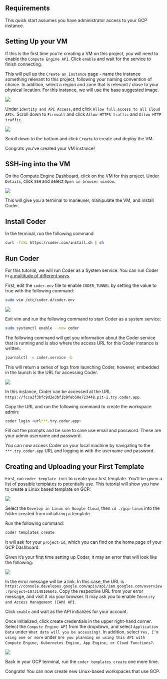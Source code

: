 ## Requirements
This quick start assumes you have administrator access to your GCP instance. 

## Setting Up your VM  
If this is the first time you’re creating a VM on this project, you will need to enable the `Compute Engine API`. Click `enable` and wait for the service to finish connecting.

This will pull up the `Create an Instance` page - name the instance something relevant to this project, following your naming convention of choice. In addition, select a region and zone that is relevant / close to your physical location. For this instance, we will use the base suggested image. 

<img src="../images/quickstart/gcp/gcp1.png">

Under `Identity and API Access`, and click `Allow full access to all Cloud APIs`. Scroll down to `Firewall` and click `Allow HTTPS traffic` and `Allow HTTP traffic`.

<img src="../images/quickstart/gcp/gcp2.png">

Scroll down to the bottom and click `Create` to create and deploy the VM.

Congrats you’ve created your VM instance!

## SSH-ing into the VM

On the Compute Engine Dashboard, click on the VM for this project. Under `Details`, click `SSH` and select `Open in browser window`.

<img src="../images/quickstart/gcp/gcp3.png">

This will give you a terminal to maneuver, manipulate the VM, and install Coder.

## Install Coder

In the terminal, run the following command 

```sh
curl -fsSL https://coder.com/install.sh | sh  
```

## Run Coder

For this tutorial, we will run Coder as a System service. You can run Coder in [a multitude of different ways](https://coder.com/docs/coder-oss/latest/install).

First, edit the `coder.env` file to enable `CODER_TUNNEL` by setting the value to true with the following command:

``` sh
sudo vim /etc/coder.d/coder.env
``` 

<img src="../images/quickstart/gcp/gcp4.png">

Exit vim and run the following command to start Coder as a system service:

```sh
sudo systemctl enable --now coder
``` 

The following command will get you information about the Coder service that is running and is also where the access URL for this Coder instance is written. 

```sh
journalctl -u coder.service -b 
``` 

This will return a series of logs from launching Coder, however, embedded in the launch is the URL for accessing Coder. 

<img src="../images/quickstart/gcp/gcp5.png">

In this instance, Coder can be accessed at the URL  `https://fcca2f3bfc9d2e3bf1b9feb50e723448.pit-1.try.coder.app`. 

Copy the URL and run the following command to create the workspace admin:

```sh
coder login <url***.try.coder.app>
```

Fill out the prompts and be sure to save use email and password. These are your admin username and password. 

You can now access Coder on your local machine by navigating to the `***.try.coder.app` URL and logging in with the username and password. 

## Creating and Uploading your First Template

First, run `coder template init` to create your first template. You’ll be given a list of possible templates to potentially use. This tutorial will show you how to create a Linux based template on GCP. 

<img src="../images/quickstart/gcp/gcp6.png">

Select the `Develop in Linux on Google Cloud`, then `cd ./gcp-linux` into the folder created from initializing a template. 

Run the following command: 

```sh
coder templates create
```

It will ask for your `project-id`, which you can find on the home page of your GCP Dashboard. 

Given it’s your first time setting up Coder, it may an error that will look like the following:

<img src="../images/quickstart/gcp/gcp7.png">

In the error message will be a link. In this case, the URL is `https://console.developes.google.com/apis/api/iam.googles.com/overview:?project=1073148106645`. Copy the respective URL from your error message, and visit it via your browser. It may ask you to enable `Identity and Access Management (IAM) API`. 

Click `enable` and wait as the API initializes for your account. 

Once initialized, click create credentials in the upper right-hand corner. Select the `Compute Engine API` from the dropdown, and select `Application Data` under `What data will you be accessing?`. In addition, select `Yes, I’m using one or more` under `Are you planning on using this API with Compute Engine, Kubernetes Engine, App Engine, or Cloud Functions?`.

<img src="../images/quickstart/gcp/gcp8.png">

Back in your GCP terminal, run the `coder templates create` one more time. 

Congrats! You can now create new Linux-based workspaces that use GCP. 
